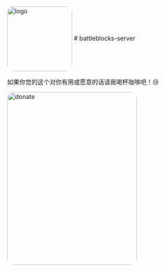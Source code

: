 <img  style="border-radius: 15px;" src="http://iapploft.net/imgs/battle_icon.jpg" width = "150" height = "150" alt="logo" align=center />
# battleblocks-server


如果你觉的这个对你有用或愿意的话请我喝杯咖啡吧！😢

<img  style="border-radius: 15px;" src="http://iapploft.net/imgs/WechatIMG15.jpeg" width = "300" height = "400" alt="donate" align=center />
 